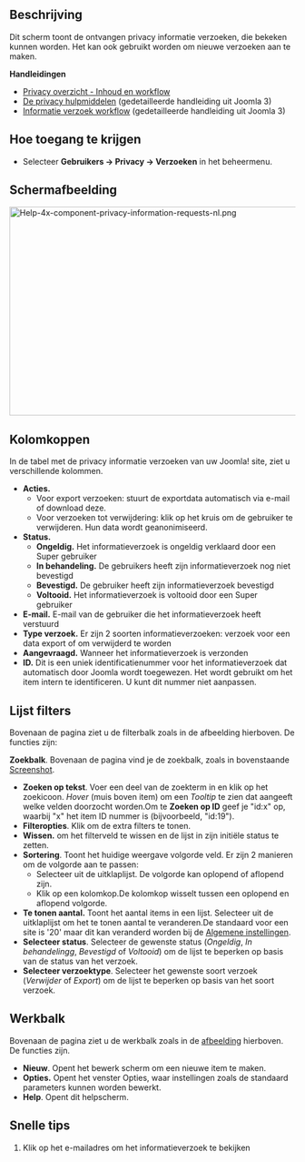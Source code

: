 <!-- Filename: Help4.x:Privacy:_Information_Requests / Display title: Privacy: Informatieverzoeken -->

## Beschrijving

Dit scherm toont de ontvangen privacy informatie verzoeken, die bekeken
kunnen worden. Het kan ook gebruikt worden om nieuwe verzoeken aan te
maken.

**Handleidingen**

- [Privacy overzicht - Inhoud en
  workflow](https://docs.joomla.org/Help4.x:Components_Privacy_Outline/nl "Help4.x:Components Privacy Outline/nl")
- [De privacy
  hulpmiddelen](https://docs.joomla.org/J3.x:Privacy/nl "J3.x:Privacy/nl")
  (gedetailleerde handleiding uit Joomla 3)
- [Informatie verzoek
  workflow](https://docs.joomla.org/J3.x:Information_Request_Workflow_in_Privacy_Component/nl "J3.x:Information Request Workflow in Privacy Component/nl")
  (gedetailleerde handleiding uit Joomla 3)

## Hoe toegang te krijgen

- Selecteer **Gebruikers **→** Privacy **→** Verzoeken** in het
  beheermenu.

## Schermafbeelding

<img
src="https://docs.joomla.org/images/thumb/0/0f/Help-4x-component-privacy-information-requests-nl.png/800px-Help-4x-component-privacy-information-requests-nl.png"
decoding="async"
srcset="https://docs.joomla.org/images/thumb/0/0f/Help-4x-component-privacy-information-requests-nl.png/1200px-Help-4x-component-privacy-information-requests-nl.png 1.5x, https://docs.joomla.org/images/0/0f/Help-4x-component-privacy-information-requests-nl.png 2x"
data-file-width="1235" data-file-height="566" width="800" height="367"
alt="Help-4x-component-privacy-information-requests-nl.png" />

## Kolomkoppen

In de tabel met de privacy informatie verzoeken van uw Joomla! site,
ziet u verschillende kolommen.

- **Acties.**
  - Voor export verzoeken: stuurt de exportdata automatisch via e-mail
    of download deze.
  - Voor verzoeken tot verwijdering: klik op het kruis om de gebruiker
    te verwijderen. Hun data wordt geanonimiseerd.
- **Status.**
  - **Ongeldig.** Het informatieverzoek is ongeldig verklaard door een
    Super gebruiker
  - **In behandeling.** De gebruikers heeft zijn informatieverzoek nog
    niet bevestigd
  - **Bevestigd.** De gebruiker heeft zijn informatieverzoek bevestigd
  - **Voltooid.** Het informatieverzoek is voltooid door een Super
    gebruiker
- **E-mail.** E-mail van de gebruiker die het informatieverzoek heeft
  verstuurd
- **Type verzoek.** Er zijn 2 soorten informatieverzoeken: verzoek voor
  een data export of om verwijderd te worden
- **Aangevraagd.** Wanneer het informatieverzoek is verzonden
- **ID.** Dit is een uniek identificatienummer voor het
  informatieverzoek dat automatisch door Joomla wordt toegewezen. Het
  wordt gebruikt om het item intern te identificeren. U kunt dit nummer
  niet aanpassen.

## Lijst filters

Bovenaan de pagina ziet u de filterbalk zoals in de afbeelding
hierboven. De functies zijn:

**Zoekbalk**. Bovenaan de pagina vind je de zoekbalk, zoals in
bovenstaande [Screenshot](#screenshot).

- **Zoeken op tekst**. Voer een deel van de zoekterm in en klik op het
  zoekicoon. *Hover* (muis boven item) om een *Tooltip* te zien dat
  aangeeft welke velden doorzocht worden.Om te **Zoeken op ID** geef je
  "id:x" op, waarbij "x" het item ID nummer is (bijvoorbeeld, "id:19").
- **Filteropties**. Klik om de extra filters te tonen.
- **Wissen.** om het filterveld te wissen en de lijst in zijn initiële
  status te zetten.
- **Sortering**. Toont het huidige weergave volgorde veld. Er zijn 2
  manieren om de volgorde aan te passen:
  - Selecteer uit de uitklaplijst. De volgorde kan oplopend of aflopend
    zijn.
  - Klik op een kolomkop.De kolomkop wisselt tussen een oplopend en
    aflopend volgorde.
- **Te tonen aantal.** Toont het aantal items in een lijst. Selecteer
  uit de uitklaplijst om het te tonen aantal te veranderen.De standaard
  voor een site is '20' maar dit kan veranderd worden bij de [Algemene
  instellingen](https://docs.joomla.org/Help4.x:Site_Global_Configuration/nl#defaultlistlimit "Help4.x:Site Global Configuration/nl").
- **Selecteer status**. Selecteer de gewenste status (*Ongeldig*, *In
  behandelingg*, *Bevestigd* of *Voltooid*) om de lijst te beperken op
  basis van de status van het verzoek.
- **Selecteer verzoektype**. Selecteer het gewenste soort verzoek
  (*Verwijder* of *Export*) om de lijst te beperken op basis van het
  soort verzoek.

## Werkbalk

Bovenaan de pagina ziet u de werkbalk zoals in de
[afbeelding](#Schermafbeelding) hierboven. De functies zijn.

- **Nieuw**. Opent het bewerk scherm om een nieuwe item te maken.
- **Opties.** Opent het venster Opties, waar instellingen zoals de
  standaard parameters kunnen worden bewerkt.
- **Help**. Opent dit helpscherm.

## Snelle tips

1.  Klik op het e-mailadres om het informatieverzoek te bekijken
